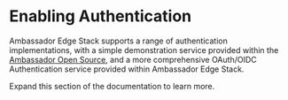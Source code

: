 # Enabling Authentication

Ambassador Edge Stack supports a range of authentication implementations, with a simple demonstration service provided within the [Ambassador Open Source](/user-guide/install-ambassador-oss), and a more comprehensive OAuth/OIDC Authentication service provided within Ambassador Edge Stack.

Expand this section of the documentation to learn more.
